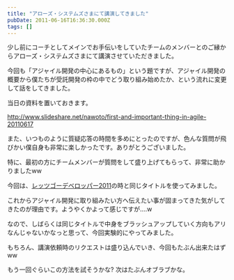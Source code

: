 ```yaml
---
title: "アローズ・システムズさまにて講演してきました"
pubDate: 2011-06-16T16:36:30.000Z
tags: []
---
```


少し前にコーチとしてメインでお手伝いをしていたチームのメンバーとのご縁からアローズ・システムズさまにて講演させていただきました。

今回も「アジャイル開発の中心にあるもの」という題ですが、アジャイル開発の概要から僕たちが受託開発の枠の中でどう取り組み始めたか、という流れに変更して話をしてきました。

当日の資料を置いておきます。

http://www.slideshare.net/nawoto/first-and-important-thing-in-agile-20110617

また、いつものように質疑応答の時間を多めにとったのですが、色んな質問が飛びかい僕自身も非常に楽しかったです。ありがとうございました。

特に、最初の方にチームメンバーが質問をして盛り上げてもらって、非常に助かりましたww

今回は、[レッツゴーデベロッパー2011](http://d.hatena.ne.jp/nawoto/20110530/1306777040)の時と同じタイトルを使ってみました。

これからアジャイル開発に取り組みたい方へ伝えたい事が固まってきた気がしてきたのが理由です。ようやくかよって感じですが....w

なので、しばらくは同じタイトルで中身をブラッシュアップしていく方向もアリなんじゃないかなっと思って、今回実験的にやってみました。

もちろん、講演依頼時のリクエストは盛り込んでいき、今回もたぶん出来たはずww

もう一回ぐらいこの方法を試そうかな? 次はたぶんオブラブかな。